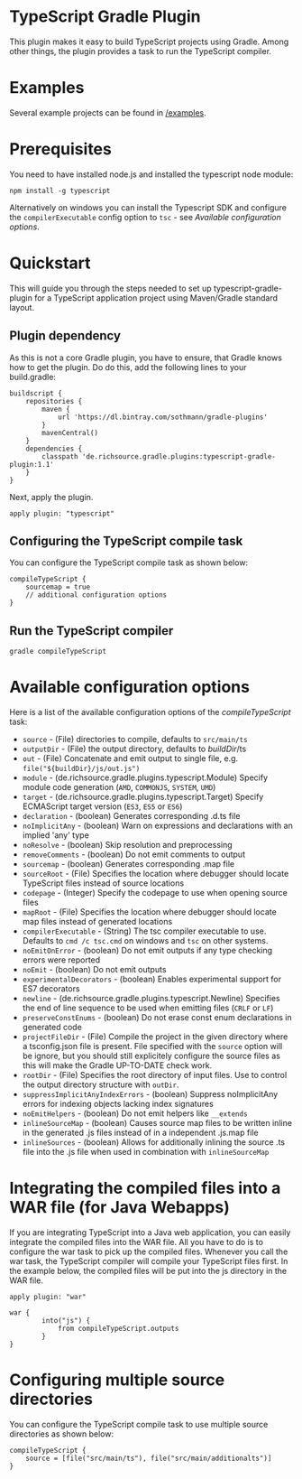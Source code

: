 # TypeScript Gradle Plugin

This plugin makes it easy to build TypeScript projects using Gradle.
Among other things, the plugin provides a task to run the TypeScript compiler.

# Examples

Several example projects can be found in [/examples](examples).

# Prerequisites

You need to have installed node.js and installed the typescript node module:

	npm install -g typescript
	
Alternatively on windows you can install the Typescript SDK and configure the `compilerExecutable` config option to `tsc` - see *Available configuration options*.

# Quickstart

This will guide you through the steps needed to set up typescript-gradle-plugin for a TypeScript application project using Maven/Gradle standard layout.

## Plugin dependency

As this is not a core Gradle plugin, you have to ensure, that Gradle knows how to get the plugin. Do do this, add the following lines to your build.gradle:

    buildscript {
        repositories {
            maven {
                url 'https://dl.bintray.com/sothmann/gradle-plugins'
            }
            mavenCentral()
        }
        dependencies {
            classpath 'de.richsource.gradle.plugins:typescript-gradle-plugin:1.1'
        }
    }

Next, apply the plugin.

	apply plugin: "typescript"
	
## Configuring the TypeScript compile task

You can configure the TypeScript compile task as shown below:

	compileTypeScript {
		sourcemap = true
		// additional configuration options
	}
	
## Run the TypeScript compiler

	gradle compileTypeScript

# Available configuration options

Here is a list of the available configuration options of the _compileTypeScript_ task:

* `source` - (File) directories to compile, defaults to `src/main/ts`
* `outputDir` - (File) the output directory, defaults to _buildDir_/ts
* `out` - (File) Concatenate and emit output to single file, e.g. `file("${buildDir}/js/out.js")`
* `module` - (de.richsource.gradle.plugins.typescript.Module) Specify module code generation (`AMD`, `COMMONJS`, `SYSTEM`, `UMD`)
* `target` - (de.richsource.gradle.plugins.typescript.Target) Specify ECMAScript target version (`ES3`, `ES5` or `ES6`)
* `declaration` - (boolean) Generates corresponding .d.ts file
* `noImplicitAny` - (boolean) Warn on expressions and declarations with an implied 'any' type
* `noResolve` - (boolean) Skip resolution and preprocessing
* `removeComments` - (boolean) Do not emit comments to output
* `sourcemap` - (boolean) Generates corresponding .map file
* `sourceRoot` - (File) Specifies the location where debugger should locate TypeScript files instead of source locations
* `codepage` - (Integer) Specify the codepage to use when opening source files
* `mapRoot` - (File) Specifies the location where debugger should locate map files instead of generated locations
* `compilerExecutable` - (String) The tsc compiler executable to use. Defaults to `cmd /c tsc.cmd` on windows and `tsc` on other systems.
* `noEmitOnError` - (boolean) Do not emit outputs if any type checking errors were reported
* `noEmit` - (boolean) Do not emit outputs
* `experimentalDecorators` - (boolean) Enables experimental support for ES7 decorators
* `newline` - (de.richsource.gradle.plugins.typescript.Newline) Specifies the end of line sequence to be used when emitting files (`CRLF` or `LF`)
* `preserveConstEnums` - (boolean) Do not erase const enum declarations in generated code
* `projectFileDir` - (File) Compile the project in the given directory where a tsconfig.json file is present. File specified with the `source` option will be ignore, but you should still explicitely configure the source files as this will make the Gradle UP-TO-DATE check work.
* `rootDir` - (File) Specifies the root directory of input files. Use to control the output directory structure with `outDir`.
* `suppressImplicitAnyIndexErrors` - (boolean) Suppress noImplicitAny errors for indexing objects lacking index signatures
* `noEmitHelpers` - (boolean) Do not emit helpers like `__extends`
* `inlineSourceMap` - (boolean) Causes source map files to be written inline in the generated .js files instead of in a independent .js.map file
* `inlineSources` - (boolean) Allows for additionally inlining the source .ts file into the .js file when used in combination with `inlineSourceMap`

# Integrating the compiled files into a WAR file (for Java Webapps)

If you are integrating TypeScript into a Java web application, you can easily integrate the compiled files into the WAR file.
All you have to do is to configure the war task to pick up the compiled files.
Whenever you call the war task, the TypeScript compiler will compile your TypeScript files first.
In the example below, the compiled files will be put into the js directory in the WAR file.

	apply plugin: "war"
 
	war {
    		into("js") {
        		from compileTypeScript.outputs
    		}
	}

# Configuring multiple source directories

You can configure the TypeScript compile task to use multiple source directories as shown below:

	compileTypeScript {
		source = [file("src/main/ts"), file("src/main/additionalts")]
	}
